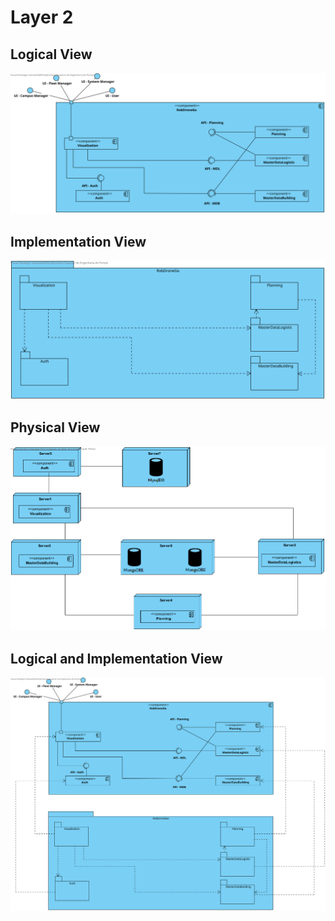 # Layer 2

## Logical View
![LogicalView](Diagrams/LogicalView.svg)

## Implementation View
![ImplementationView](Diagrams/ImplementationView.svg)

## Physical View
![PhysicalView](Diagrams/PhysicalView.png)

## Logical and Implementation View
![LogicalAndImplementation](Diagrams/LogicalAndImplementation.svg)

